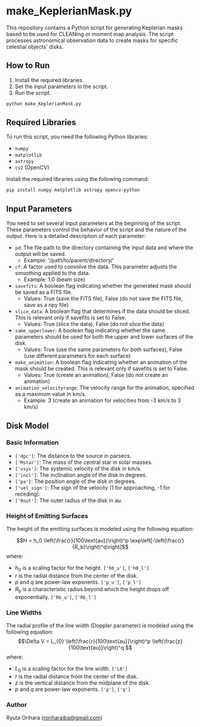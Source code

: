 # make_KeplerianMask.py

This repository contains a Python script for generating Keplerian masks based to be used for CLEANing or moment map analysis. The script processes astronomical observation data to create masks for specific celestial objects' disks.

## How to Run

1. Install the required libraries.
2. Set the input parameters in the script.
3. Run the script.

```bash
python make_KeplerianMask.py
```

## Required Libraries

To run this script, you need the following Python libraries:
- `numpy`
- `matplotlib`
- `astropy`
- `cv2` (OpenCV)

Install the required libraries using the following command:
```bash
pip install numpy matplotlib astropy opencv-python
```

## Input Parameters

You need to set several input parameters at the beginning of the script. These parameters control the behavior of the script and the nature of the output. Here is a detailed description of each parameter:

- `pd`: The file path to the directory containing the input data and where the output will be saved.
   - Example: '/path/to/parent/directory/'
- `cf`: A factor used to convolve the data. This parameter adjusts the smoothing applied to the data.
   - Example: 1.0 (beam size)
- `savefits`: A boolean flag indicating whether the generated mask should be saved as a FITS file.
   - Values: True (save the FITS file), False (do not save the FITS file, save as a npy file)
- `slice_data`: A boolean flag that determines if the data should be sliced. This is relevant only if savefits is set to False.
   - Values: True (slice the data), False (do not slice the data)
- `same_upperlower`: A boolean flag indicating whether the same parameters should be used for both the upper and lower surfaces of the disk.
   - Values: True (use the same parameters for both surfaces), False (use different parameters for each surface)
- `make_animation`: A boolean flag indicating whether an animation of the mask should be created. This is relevant only if savefits is set to False.
   - Values: True (create an animation), False (do not create an animation)
- `animation_velocityrange`: The velocity range for the animation, specified as a maximum value in km/s.
   - Example: 3 (create an animation for velocities from -3 km/s to 3 km/s)

## Disk Model

### Basic Information

- `['dpc']`: The distance to the source in parsecs.
- `['Mstar']`: The mass of the central star in solar masses.
- `['vsys']`: The systemic velocity of the disk in km/s.
- `['incl']`: The inclination angle of the disk in degrees.
- `['pa']`: The position angle of the disk in degrees.
- `['vel_sign']`: The sign of the velocity (1 for approaching, -1 for receding).
- `['Rout']`: The outer radius of the disk in au.

### Height of Emitting Surfaces

The height of the emitting surfaces is modeled using the following equation:

$$H = h_0 \left(\frac{r}{100\text{au}}\right)^p
\exp\left[-\left(\frac{r}{R_b}\right)^q\right]$$
where:
- $h_0$ is a scaling factor for the height. `['h0_u']`, `['h0_l']`
- $r$ is the radial distance from the center of the disk.
- $p$ and $q$ are power-law exponents. `['p_u']`, `['p_l']`
- $R_b$ is a characteristic radius beyond which the height drops off　exponentially. `['Rb_u']`, `['Rb_l']`

### Line Widths
The radial profile of the line width (Doppler parameter) is modeled using the
following equation:
$$\Delta V = L_{0} \left(\frac{r}{100\text{au}}\right)^p
\left(\frac{z}{100\text{au}}\right)^q $$
where:
- $L_{0}$ is a scaling factor for the line width. `['L0']`
- $r$ is the radial distance from the center of the disk.
- $z$ is the vertical distance from the midplane of the disk.
- $p$ and $q$ are power-law exponents. `['p']`, `['q']`

### Author

Ryuta Orihara (roriharaiba@gmail.com)
